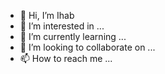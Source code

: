 - 👋 Hi, I’m Ihab
- 👀 I’m interested in ...
- 🌱 I’m currently learning ...
- 💞️ I’m looking to collaborate on ...
- 📫 How to reach me ...

<!---
iamrizk/iamrizk is a ✨ special ✨ repository because its `README.md` (this file) appears on your GitHub profile.
You can click the Preview link to take a look at your changes.
--->
